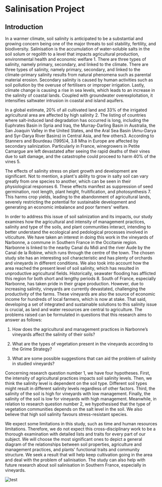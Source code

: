 # Salinisation Project
## Introduction

In a warmer climate, soil salinity is anticipated to be a substantial and growing concern being one of the major threats to soil stability, fertility, and biodiversity. 
Salinisation is the accumulation of water-soluble salts in the soil solum or regolith to a level that impacts agricultural production, environmental health and economic welfare 1. There are three types of salinity, namely primary, secondary, and linked to the climate. 
There are three types of salinity, namely primary, secondary, and linked to the climate-primary salinity results from natural phenomena such as parental material erosion. Secondary salinity is caused by human activities such as soil pollution by the overuse of fertilisers or improper irrigation. 
Lastly, climate change is causing a rise in sea levels, which leads to an increase in the salinity of coastal lands. Coupled with groundwater overexploitation, it intensifies saltwater intrusion in coastal and island aquifers.

In a global estimate, 20% of all cultivated land and 33% of the irrigated agricultural area are affected by high salinity 2. The listing of countries where salt-induced land degradation has occurred is long, including the Euphrates Basin in Syria and Iraq, the Murray-Darling Basin in Australia, the San Joaquin Valley in the United States, and the Aral Sea Basin (Amu-Darya and Syr-Darya River Basins) in Central Asia, and few others3. 
According to Stanners and Bourdeau (1995)4, 3.8 Mha in Europe are affected by secondary salinization. Particularly in France, winegrowers in Petite Camargue are left devastated after seeing the rapid deaths of their vines due to salt damage, and the catastrophe could proceed to harm 40% of the vines 5.

The effects of salinity stress on plant growth and development are significant. Not to mention, a plant's ability to grow in salty soil can vary greatly from one species to another, which can be seen in their physiological responses 6. These effects manifest as suppression of seed germination, root length, plant height, fruitification, and photosynthesis 7. This harms crop yields, leading to the abandonment of agricultural lands, severely restricting the potential for sustainable development and generating an economic imbalance and poor farmers’ welfare.

In order to address this issue of soil salinization and its impacts, our study examines how the agricultural and intensity of management practices, salinity and type of the soils, and plant communities interact, intending to better understand the ecological and pedological processes involved in viticulture. We have taken an interest in doing this work in the vineyards of Narbonne, a commune in Southern France in the Occitanie region. Narbonne is linked to the nearby Canal du Midi and the river Aude by the Canal de la Robine, which runs through the centre of the town. The chosen study site has an interesting soil characteristic and has plenty of orchards and vineyards in different conditions. We also took into account how the area reached the present level of soil salinity, which has resulted in unproductive agricultural fields. Historically, seawater flooding has afflicted this region for both short and lengthy periods 8. 
South of France, especially Narbonne, has taken pride in their grape production. However, due to increasing salinity, vineyards are currently devastated, challenging the productivity of the farms. These vineyards are also the source of economic income for hundreds of local farmers, which is now at stake. That said, developing a set of integrated and sustainable solutions to this salinity issue is crucial, as land and water resources are central to agriculture. The problems raised can be formulated in questions that this research aims to answer as follows:

1. How does the agricultural and management practices in Narbonne’s vineyards affect the salinity of their soils?

2. What are the types of vegetation present in the vineyards according to the Grime Strategy?

3. What are some possible suggestions that can aid the problem of salinity in studied vineyards?

Concerning research question number 1, we have four hypotheses. 
First, the intensity of agricultural practices impacts soil salinity levels. 
Then, we think the salinity level is dependent on the soil type. Different soil types might result in different salinity levels regardless of other factors. 
Third, the salinity of the soil is high for vineyards with low management. Finally, the salinity of the soil is low for vineyards with high management. Meanwhile, in relation to research question number 2, we hypothesised that the type of vegetation communities depends on the salt level in the soil. We also believe that high soil salinity favours stress-resistant species.

We expect some limitations in this study, such as time and human resources limitations. Therefore, we do not expect this cross-disciplinary work to be a thorough examination with detailed lists and traits for every part of our subject. We will choose the most significant ones to depict a general diagram of the relationships between soil properties, agriculture and management practices, and plants' functional traits and community structure. We seek a result that will help keep cultivation going in the area and deal with the problem of salinisation. 
The study can also help with future research about soil salinisation in Southern France, especially in vineyards.


![test](https://upload.travelawaits.com/ta/uploads/2021/04/a-sugar-glider-in-the-wild5be187-1536x1024.jpg)
